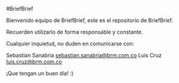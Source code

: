 #BriefBrief

Bienvenido equipo de BriefBrief, este es el repositorio de BriefBrief.

Recuerden utilizarlo de forma responsable y constante.

Cualquier inquietud, no duden en comunicarse con:

Sebastian Sanabria sebastian.sanabria@brm.com.co 
Luis Cruz luis.cruz@brm.com.co

¡Que tengan un buen día! :)
